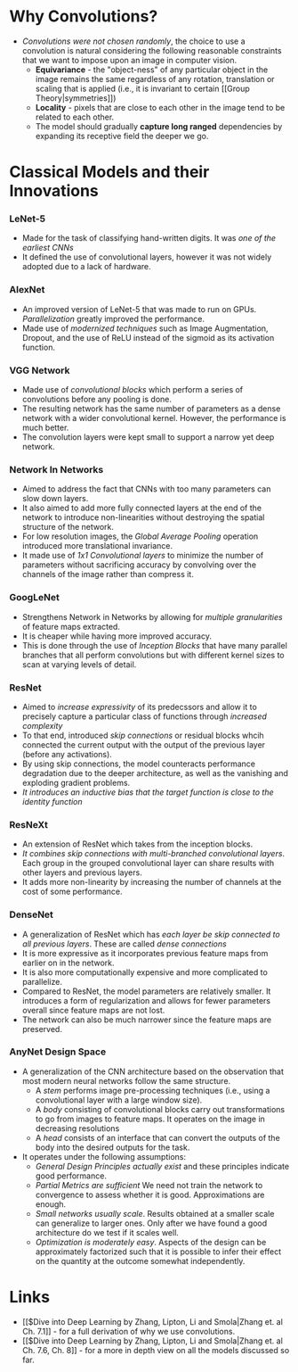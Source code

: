 # Why Convolutions? 
* *Convolutions were not chosen randomly*, the choice to use a convolution is natural considering the following reasonable constraints that we want to impose upon an image in computer vision.
	* **Equivariance** -  the "object-ness" of any particular object in the image remains the same regardless of any rotation, translation or scaling that is applied (i.e., it is invariant to certain [[Group Theory|symmetries]])
	* **Locality** - pixels that are close to each other in the image tend to be related to each other.
	* The model should gradually **capture long ranged** dependencies by expanding its receptive field the deeper we go.

# Classical Models and their Innovations
### LeNet-5
* Made for the task of classifying hand-written digits. It was *one of the earliest CNNs*
* It defined the use of convolutional layers, however it was not widely adopted due to a lack of hardware. 

### AlexNet
* An improved version of LeNet-5 that was made to run on GPUs. *Parallelization* greatly improved the performance.
* Made use of *modernized techniques* such as Image Augmentation, Dropout, and the use of ReLU instead of the sigmoid as its activation function.

### VGG Network
* Made use of *convolutional blocks* which perform a series of convolutions before any pooling is done.
* The resulting network has the same number of parameters as a dense network with a wider convolutional kernel. However, the performance is much better.
* The convolution layers were kept small to support a narrow yet deep network. 

### Network In Networks
* Aimed to address the fact that CNNs with too many parameters can slow down layers. 
* It also aimed to add more fully connected layers at the end of the network to introduce non-linearities without destroying the spatial structure of the network.
* For low resolution images, the *Global Average Pooling* operation introduced more translational invariance.
* It made use of *1x1 Convolutional layers* to minimize the number of parameters without sacrificing accuracy by convolving over the channels of the image rather than compress it.

### GoogLeNet
* Strengthens Network in Networks by allowing for *multiple granularities* of feature maps extracted. 
* It is cheaper while having more improved accuracy. 
* This is done through the use of *Inception Blocks* that have many parallel branches that all perform convolutions but with different kernel sizes to scan at varying levels of detail.

### ResNet
* Aimed to *increase expressivity* of its predecssors and allow it to precisely capture a particular class of functions through *increased complexity* 
* To that end, introduced *skip connections* or residual blocks whcih connected the current output with the output of the previous layer (before any activations). 
* By using skip connections, the model counteracts performance degradation due to the deeper architecture, as well as the vanishing and exploding gradient problems.
* *It introduces an inductive bias that the target function is close to the identity function* 

### ResNeXt
* An extension of ResNet which takes from the inception blocks.
* *It combines skip connections with multi-branched convolutional layers*. Each group in the grouped convolutional layer can share results with other layers and previous layers.
* It adds more non-linearity by increasing the number of channels at the cost of some performance.

### DenseNet
* A generalization of ResNet which has *each layer be skip connected to all previous layers*. These are called *dense connections*
* It is more expressive as it incorporates previous feature maps from earlier on in the network. 
* It is also more computationally expensive and more complicated to parallelize.
* Compared to ResNet, the model parameters are relatively smaller. It introduces a form of regularization and allows for fewer parameters overall since feature maps are not lost. 
* The network can also be much narrower since the feature maps are preserved.

### AnyNet Design Space
* A generalization of the CNN architecture based on the observation that most modern neural networks follow the same structure.
	* A *stem* performs image pre-processing techniques (i.e., using a convolutional layer with a large window size).
	* A *body* consisting of convolutional blocks carry out transformations to go from images to feature maps. It operates on the image in decreasing resolutions
	* A *head* consists of an interface that can convert the outputs of the body into the desired outputs for the task.
* It operates under the following assumptions:
	* *General Design Principles actually exist* and these principles indicate good performance.
	* *Partial Metrics are sufficient* We need not train the network to convergence to assess whether it is good. Approximations are enough.
	* *Small networks usually scale*. Results obtained at a smaller scale can generalize to larger ones. Only after we have found a good architecture do we test if it scales well.
	* *Optimization is moderately easy*. Aspects of the design can be approximately factorized such that it is possible to infer their effect on the quantity at the outcome somewhat independently.

# Links
* [[$Dive into Deep Learning by Zhang, Lipton, Li and Smola|Zhang et. al Ch. 7.1]] - for a full derivation of why we use convolutions. 
* [[$Dive into Deep Learning by Zhang, Lipton, Li and Smola|Zhang et. al Ch. 7.6, Ch. 8]] - for a more in depth view on all the models discussed so far. 

